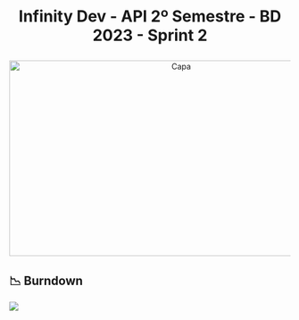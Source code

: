 # <p align = "center"> Infinity Dev - API 2º Semestre - BD 2023 - Sprint 2

<p align = "center"><img src="https://github.com/InfinityDevAPI/InfinityDev/assets/111203231/b37000f7-5120-4276-ae07-d401e575e251" alt="Capa" style="width:600px;height:350px;"></p>

## :chart_with_downwards_trend: Burndown
<p><img src="https://github.com/InfinityDevAPI/InfinityDev/assets/111203231/b6a1dd26-c569-4ad1-9b6b-242538ad6250"></p>
